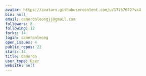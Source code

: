 ```yaml
---
avatar: https://avatars.githubusercontent.com/u/17757672?v=4
bio: null
email: cameronleongjj@gmail.com
followers: 8
following: 12
forks: 14
login: cameronleong
open_issues: 4
public_repos: 22
stars: 14
title: Cameron
user_type: User
website: null
---
```

